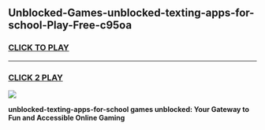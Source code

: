 
## Unblocked-Games-unblocked-texting-apps-for-school-Play-Free-c95oa
<h3>
<a href="https://premium76.site?title=unblocked-texting-apps-for-school&ref=10A">CLICK TO PLAY</a></h3>
<hr>

<h3>
<a href="https://premium76.site?title=unblocked-texting-apps-for-school&ref=10A">CLICK 2 PLAY</a>
  
</h3>

<a href="https://premium76.site?title=unblocked-texting-apps-for-school&ref=10A"><img src="https://clearcache.store/games.png"></a>


**unblocked-texting-apps-for-school games unblocked: Your Gateway to Fun and Accessible Online Gaming**
